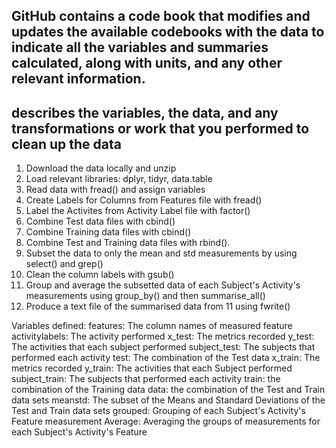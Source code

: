 ## GitHub contains a code book that modifies and updates the available codebooks with the data to indicate all the variables and summaries calculated, along with units, and any other relevant information.

## describes the variables, the data, and any transformations or work that you performed to clean up the data

1. Download the data locally and unzip
2. Load relevant libraries: dplyr, tidyr, data.table
3. Read data with fread() and assign variables
4. Create Labels for Columns from Features file with fread()
5. Label the Activites from Activity Label file with factor()
6. Combine Test data files with cbind()
7. Combine Training data files with cbind()
8. Combine Test and Training data files with rbind(). 
9. Subset the data to only the mean and std measurements by using select() and grep()
10. Clean the column labels with gsub()
11. Group and average the subsetted data of each Subject's Activity's measurements using group_by() and then summarise_all()
12. Produce a text file of the summarised data from 11 using fwrite()

Variables defined:
features: The column names of measured feature
activitylabels: The activity performed
x_test: The metrics recorded
y_test: The activities that each subject performed
subject_test: The subjects that performed each activity
test: The combination of the Test data
x_train: The metrics recorded
y_train: The activities that each Subject performed
subject_train: The subjects that performed each activity
train: the combination of the Training data
data: the combination of the Test and Train data sets
meanstd: The subset of the Means and Standard Deviations of the Test and            Train data sets
grouped: Grouping of each Subject's Activity's Feature measurement
Average: Averaging the groups of measurements for each Subject's Activity's          Feature


